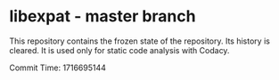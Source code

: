# libexpat - master branch

This repository contains the frozen state of the repository.
Its history is cleared. It is used only for static code
analysis with Codacy.

Commit Time: 1716695144